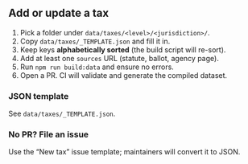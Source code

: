 ## Add or update a tax

1. Pick a folder under `data/taxes/<level>/<jurisdiction>/`.
2. Copy `data/taxes/_TEMPLATE.json` and fill it in.
3. Keep keys **alphabetically sorted** (the build script will re-sort).
4. Add at least one `sources` URL (statute, ballot, agency page).
5. Run `npm run build:data` and ensure no errors.
6. Open a PR. CI will validate and generate the compiled dataset.

### JSON template
See `data/taxes/_TEMPLATE.json`.

### No PR? File an issue
Use the “New tax” issue template; maintainers will convert it to JSON.
